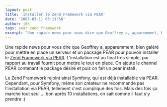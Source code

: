 ```yaml
---
layout: post
title: 'Installer le Zend Framework via PEAR'
date: '2007-03-11 03:11:58'
author: j0k
tags: pear zend_framework
excerpt: "Une rapide news pour vous dire que Geoffrey a, apparemment, bien galéré pour mettre en place un serveur et un package PEAR pour pouvoir installer le [Zend Framework via PEAR](http://fashion.hosmoz.net/post/2007/02/27/Channel-pear-phpMafia-package-Zend-Framework).     \nL'installation est au final très simple, par rapport au travail fournit pour mettre le      …"
---
```


Une rapide news pour vous dire que Geoffrey a, apparemment, bien galéré pour mettre en place un serveur et un package PEAR pour pouvoir installer le [Zend Framework via PEAR](http://fashion.hosmoz.net/post/2007/02/27/Channel-pear-phpMafia-package-Zend-Framework).
L'installation est au final très simple, par rapport au travail fournit pour mettre le tout en place.   On ajoute le channel PEAR contenant le package désiré et puis on fait un pear install <le nom du package>.

Le Zend Framework rejoint ainsi Symfony, qui est déjà installable via PEAR. Cependant, pour Symfony, même son créateur ne recommande pas l'installation via PEAR, tellement c'est compliqué des fois. Mais des fois ça marche tout seul ... bon après 10 installations, on sait comme il faut s'y prendre :)
